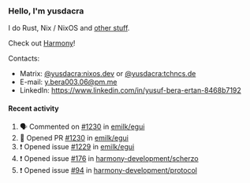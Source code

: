 ### Hello, I'm yusdacra

I do Rust, Nix / NixOS and [other stuff](https://yusdacra.gitlab.io/about).

Check out [Harmony](https://github.com/harmony-development)!

Contacts:
- Matrix: [@yusdacra:nixos.dev](https://matrix.to/#/@yusdacra:nixos.dev) or [@yusdacra:tchncs.de](https://matrix.to/#/@yusdacra:tchncs.de)
- E-mail: y.bera003.06@pm.me
- LinkedIn: https://www.linkedin.com/in/yusuf-bera-ertan-8468b7192

#### Recent activity

<!--START_SECTION:activity-->
1. 🗣 Commented on [#1230](https://github.com/emilk/egui/issues/1230) in [emilk/egui](https://github.com/emilk/egui)
2. 💪 Opened PR [#1230](https://github.com/emilk/egui/pull/1230) in [emilk/egui](https://github.com/emilk/egui)
3. ❗️ Opened issue [#1229](https://github.com/emilk/egui/issues/1229) in [emilk/egui](https://github.com/emilk/egui)
4. ❗️ Opened issue [#176](https://github.com/harmony-development/scherzo/issues/176) in [harmony-development/scherzo](https://github.com/harmony-development/scherzo)
5. ❗️ Opened issue [#94](https://github.com/harmony-development/protocol/issues/94) in [harmony-development/protocol](https://github.com/harmony-development/protocol)
<!--END_SECTION:activity-->

